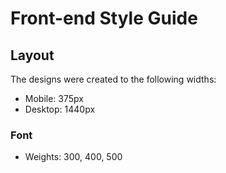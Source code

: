 # Front-end Style Guide

## Layout

The designs were created to the following widths:

- Mobile: 375px
- Desktop: 1440px



### Font

- Weights: 300, 400, 500
